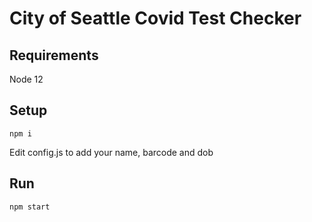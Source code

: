 # City of Seattle Covid Test Checker

## Requirements

Node 12

## Setup

```
npm i
```
Edit config.js to add your name, barcode and dob

## Run

```
npm start
```

